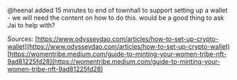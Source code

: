 @heenal added 15 minutes to end of townhall to support setting up a wallet - we will need the content on how to do this. would be a good thing to ask Jai to help with?

Sources:
[https://www.odysseydao.com/articles/how-to-set-up-crypto-wallet](https://www.odysseydao.com/articles/how-to-set-up-crypto-wallet) 
[https://womentribe.medium.com/guide-to-minting-your-women-tribe-nft-9ad81225fd28](https://womentribe.medium.com/guide-to-minting-your-women-tribe-nft-9ad81225fd28) 



